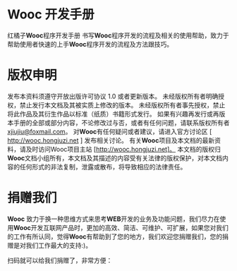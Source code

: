 # Wooc 开发手册
红橘子**Wooc**程序开发手册
书写**Wooc**程序开发的流程及相关的使用帮助，致力于帮助使用者快速的上手**Wooc**程序开发的流程及方法跟技巧。

# 版权申明
发布本资料须遵守开放出版许可协议 1.0 或者更新版本。
未经版权所有者明确授权，禁止发行本文档及其被实质上修改的版本。 未经版权所有者事先授权，禁止将此作品及其衍生作品以标准（纸质）书籍形式发行。
如果有兴趣再发行或再版本手册的全部或部分内容，不论修改过与否，或者有任何问题，请联系版权所有者 xjiujiu@foxmail.com。
对**Wooc**有任何疑问或者建议，请进入官方讨论区 [ http://wooc.hongjuzi.net ] 发布相关讨论。
有关**Wooc**项目及本文档的最新资料，请及时访问Wooc项目主站 [http://wooc.hongjuzi.net]。
本文档的版权归**Wooc**文档小组所有，本文档及其描述的内容受有关法律的版权保护，对本文档内容的任何形式的非法复制，泄露或散布，将导致相应的法律责任。

# 捐赠我们
**Wooc** 致力于换一种思维方式来思考**WEB**开发的业务及功能问题，我们尽力在使用**Wooc**开发互联网产品时，更加的高效、简洁、可维护、可扩展，如果您对我们的工作有所认同，觉得**Wooc**有帮助到了您的地方，我们欢迎您捐赠我们，您的捐赠是对我们工作最大的支持:)。

扫码就可以给我们捐赠了，非常方便：
